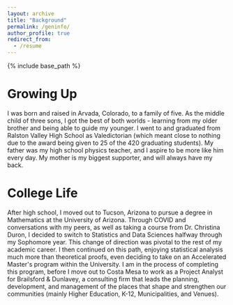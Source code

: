 ```yaml
---
layout: archive
title: "Background"
permalink: /geninfo/
author_profile: true
redirect_from:
  - /resume
---
```


{% include base_path %}

Growing Up
======
I was born and raised in Arvada, Colorado, to a family of five. As the middle child of three sons, I got the best of both worlds - learning from my older brother and being able to guide my younger. I went to and graduated from Ralston Valley High School as Valedictorian (which meant close to nothing due to the award being given to 25 of the 420 graduating students). My father was my high school physics teacher, and I aspire to be more like him every day. My mother is my biggest supporter, and will always have my back.

College Life
======
After high school, I moved out to Tucson, Arizona to pursue a degree in Mathematics at the University of Arizona. Through COVID and conversations with my peers, as well as taking a course from Dr. Christina Duron, I decided to switch to Statistics and Data Sciences halfway through my Sophomore year. This change of direction was pivotal to the rest of my academic career. I then continued on this path, enjoying statistical analysis much more than theoretical proofs, even deciding to take on an Accelerated Master's program within the University. I am in the process of completing this program, before I move out to Costa Mesa to work as a Project Analyst for Brailsford & Dunlavey, a consulting firm that leads the planning, development, and management of the places that shape and strengthen our communities (mainly Higher Education, K-12, Municipalities, and Venues).
  

